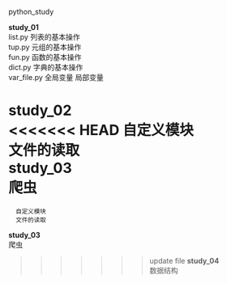 python_study  

**study_01**  
      list.py  列表的基本操作  
      tup.py   元组的基本操作  
      fun.py   函数的基本操作  
      dict.py  字典的基本操作    
      var_file.py 全局变量 局部变量  

**study_02**  
<<<<<<< HEAD
   自定义模块  
   文件的读取  
**study_03**  
   爬虫  
=======
      自定义模块  
      文件的读取  

**study_03**  
      爬虫    

>>>>>>> update file
**study_04**  
      数据结构   

  
